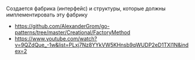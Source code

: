 Создается фабрика (интерфейс) и структуры, которые должны имплементировать эту фабрику
- https://github.com/AlexanderGrom/go-patterns/tree/master/Creational/FactoryMethod
- https://www.youtube.com/watch?v=9QZdQue_-1w&list=PLxj7Nz8YYkVW5KHnsb9qWUDP2eD1TXl1N&index=2
